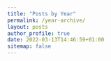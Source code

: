 ```yaml
---
title: "Posts by Year"
permalink: /year-archive/
layout: posts
author_profile: true
date: 2022-03-13T14:46:59+01:00
sitemap: false
---
```

